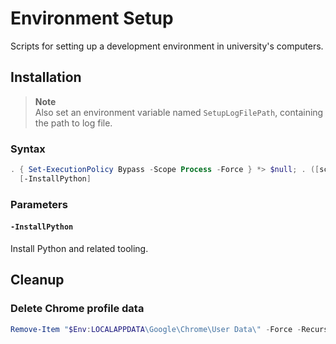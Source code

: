 # Environment Setup

Scripts for setting up a development environment in university's computers.

## Installation

> **Note**\
> Also set an environment variable named `SetupLogFilePath`, containing the path to log file.

### Syntax

<!-- Throw an statement-terminating error when "the setting is overridden by a policy defined at a more specific scope", https://stackoverflow.com/a/60549569 -->
<!-- Redirect all streams to $null, https://stackoverflow.com/a/6461021 -->
<!-- https://stackoverflow.com/a/68777742 -->
<!-- https://stackoverflow.com/a/68777742 -->

```powershell
. { Set-ExecutionPolicy Bypass -Scope Process -Force } *> $null; . ([scriptblock]::Create((irm 'https://raw.githubusercontent.com/mon-jai/environment-setup/main/setup-environment.ps1')))`
  [-InstallPython]
```

### Parameters

#### `-InstallPython`

Install Python and related tooling.

## Cleanup

### Delete Chrome profile data

```powershell
Remove-Item "$Env:LOCALAPPDATA\Google\Chrome\User Data\" -Force -Recurse
```
